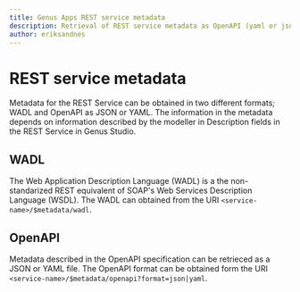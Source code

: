 ```yaml
---
title: Genus Apps REST service metadata
description: Retrieval of REST service metadata as OpenAPI (yaml or json file) or WADL format. Definition of metadata for the REST service.
author: eriksandnes
---
```

# REST service metadata
Metadata for the REST Service can be obtained in two different formats; WADL and OpenAPI as JSON or YAML. The information in the metadata depends on information described by the modeller in Description fields in the REST Service in Genus Studio.

## WADL
The Web Application Description Language (WADL) is a the non-standarized REST equivalent of SOAP's Web Services Description Language (WSDL). The WADL can obtained from the URI `<service-name>/$metadata/wadl`.

## OpenAPI
Metadata described in the OpenAPI specification can be retrieced as a JSON or YAML file. The OpenAPI format can be obtained form the URI `<service-name>/$metadata/openapi?format=json|yaml`.
